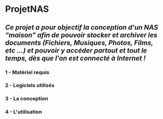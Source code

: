 # ProjetNAS

## *Ce projet a pour objectif la conception d'un NAS "maison" afin de pouvoir stocker et archiver les documents (Fichiers, Musiques, Photos, Films, etc ...) et pouvoir y accéder partout et tout le temps, dès que l'on est connecté à Internet !*

### 1 - Matériel requis
### 2 - Logiciels utilisés
### 3 - La conception
### 4 - L'utilisation
